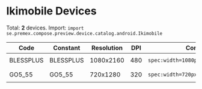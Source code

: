 # Ikimobile Devices

Total: **2** devices. Import: `import se.premex.compose.preview.device.catalog.android.Ikimobile`

| Code | Constant | Resolution | DPI | Compose Spec | Preview Usage |
|------|----------|------------|-----|-------------|---------------|
| BLESSPLUS | BLESSPLUS | 1080x2160 | 480 | `spec:width=1080px,height=2160px,dpi=480` | `@Preview(device = Ikimobile.BLESSPLUS)` |
| GO5_55 | GO5_55 | 720x1280 | 320 | `spec:width=720px,height=1280px,dpi=320` | `@Preview(device = Ikimobile.GO5_55)` |

<!-- Generated automatically. Do not edit manually. -->
